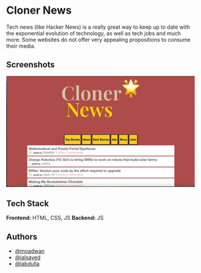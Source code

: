 
# Cloner News
Tech news (like Hacker News) is a really great way to keep up to date with the exponential evolution of technology, as well as tech jobs and much more. Some websites do not offer very appealing propositions to consume their media.

## Screenshots
![App Screenshot](clonerNews.jpg)

## Tech Stack
**Frontend:** HTML, CSS, JS
**Backend:** JS

## Authors
- [@moadwan](www.https://learn.reboot01.com/git/moadwan)
- [@ialsayed](www.https://learn.reboot01.com/git/moadwan)
- [@labdulla](www.https://learn.reboot01.com/git/labdulla)

